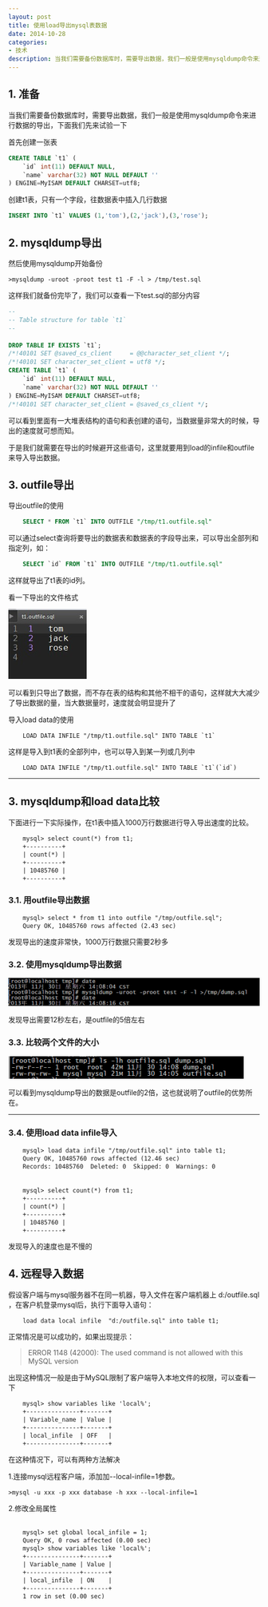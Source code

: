 ```yaml
---
layout: post
title: 使用load导出mysql表数据
date: 2014-10-28
categories:
- 技术
description: 当我们需要备份数据库时，需要导出数据，我们一般是使用mysqldump命令来进行数据的导出，下面我们先来试验一下...
---
```


## 1. 准备

当我们需要备份数据库时，需要导出数据，我们一般是使用mysqldump命令来进行数据的导出，下面我们先来试验一下

首先创建一张表
```sql
CREATE TABLE `t1` (
	`id` int(11) DEFAULT NULL,
	`name` varchar(32) NOT NULL DEFAULT ''
) ENGINE=MyISAM DEFAULT CHARSET=utf8;
```
创建t1表，只有一个字段，往数据表中插入几行数据
```sql
INSERT INTO `t1` VALUES (1,'tom'),(2,'jack'),(3,'rose');  
```

## 2. mysqldump导出

然后使用mysqldump开始备份

```
>mysqldump -uroot -proot test t1 -F -l > /tmp/test.sql
```

这样我们就备份完毕了，我们可以查看一下test.sql的部分内容
```sql
--
-- Table structure for table `t1`
--

DROP TABLE IF EXISTS `t1`;
/*!40101 SET @saved_cs_client     = @@character_set_client */;
/*!40101 SET character_set_client = utf8 */;
CREATE TABLE `t1` (
	`id` int(11) DEFAULT NULL,
	`name` varchar(32) NOT NULL DEFAULT ''
) ENGINE=MyISAM DEFAULT CHARSET=utf8;
/*!40101 SET character_set_client = @saved_cs_client */;
```

可以看到里面有一大堆表结构的语句和表创建的语句，当数据量非常大的时候，导出的速度就可想而知。

于是我们就需要在导出的时候避开这些语句，这里就要用到load的infile和outfile来导入导出数据。

## 3. outfile导出

导出outfile的使用
```sql
	SELECT * FROM `t1` INTO OUTFILE "/tmp/t1.outfile.sql"
```
可以通过select查询将要导出的数据表和数据表的字段导出来，可以导出全部列和指定列，如：
```sql
	SELECT `id` FROM `t1` INTO OUTFILE "/tmp/t1.outfile.sql"
```

这样就导出了t1表的id列。

看一下导出的文件格式

![sql文件格式][1]

可以看到只导出了数据，而不存在表的结构和其他不相干的语句，这样就大大减少了导出数据的量，当大数据量时，速度就会明显提升了

导入load data的使用

```
	LOAD DATA INFILE "/tmp/t1.outfile.sql" INTO TABLE `t1`
```

这样是导入到t1表的全部列中，也可以导入到某一列或几列中
```
	LOAD DATA INFILE "/tmp/t1.outfile.sql" INTO TABLE `t1`(`id`)
```


-------

## 3. mysqldump和load data比较

下面进行一下实际操作，在t1表中插入1000万行数据进行导入导出速度的比较。
```
	mysql> select count(*) from t1;        
	+----------+
	| count(*) |
	+----------+
	| 10485760 |
	+----------+
```

### 3.1. 用outfile导出数据
```
	mysql> select * from t1 into outfile "/tmp/outfile.sql";
	Query OK, 10485760 rows affected (2.43 sec)
```

发现导出的速度非常快，1000万行数据只需要2秒多



### 3.2. 使用mysqldump导出数据

![导出时间][2]

发现导出需要12秒左右，是outfile的5倍左右

### 3.3. 比较两个文件的大小

![文件大小][3]

可以看到mysqldump导出的数据是outfile的2倍，这也就说明了outfile的优势所在。

-------

### 3.4. 使用load data infile导入
```
	mysql> load data infile "/tmp/outfile.sql" into table t1;    
	Query OK, 10485760 rows affected (12.46 sec)
	Records: 10485760  Deleted: 0  Skipped: 0  Warnings: 0


	mysql> select count(*) from t1;                      
	+----------+
	| count(*) |
	+----------+
	| 10485760 |
	+----------+
```

发现导入的速度也是不慢的

## 4. 远程导入数据
假设客户端与mysql服务器不在同一机器，导入文件在客户端机器上 d:/outfile.sql ，在客户机登录mysql后，执行下面导入语句：
```
	load data local infile  "d:/outfile.sql" into table t1;
```

正常情况是可以成功的，如果出现提示：
>ERROR 1148 (42000): The used command is not allowed with this MySQL version

出现这种情况一般是由于MySQL限制了客户端导入本地文件的权限，可以查看一下

```
	mysql> show variables like 'local%';
	+---------------+-------+
	| Variable_name | Value |
	+---------------+-------+
	| local_infile  | OFF   |
	+---------------+-------+
```

在这种情况下，可以有两种方法解决

1.连接mysql远程客户端，添加加--local-infile=1参数。
```
>mysql -u xxx -p xxx database -h xxx --local-infile=1
```

2.修改全局属性
```

	mysql> set global local_infile = 1;
	Query OK, 0 rows affected (0.00 sec)
	mysql> show variables like 'local%';
	+---------------+-------+
	| Variable_name | Value |
	+---------------+-------+
	| local_infile  | ON    |
	+---------------+-------+
	1 row in set (0.00 sec)
```


[1]: /images/20140904110643.jpg  "sql文件格式"
[2]: /images/20131130142325812.png "导出时间"
[3]: /images/20131130142531125.png "文件大小"